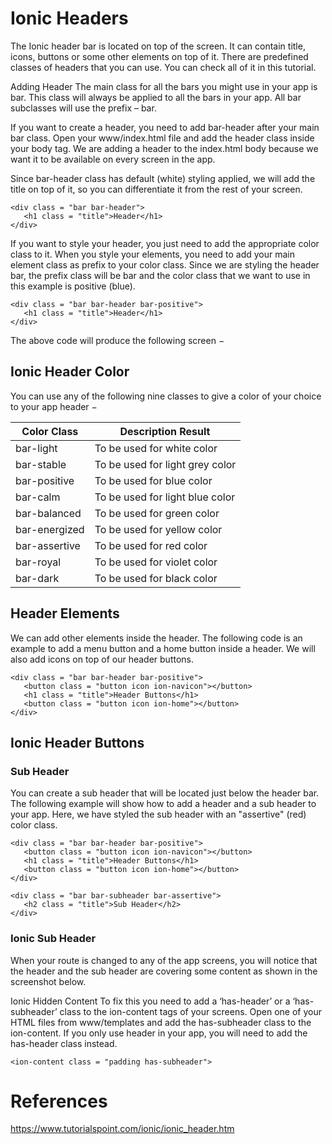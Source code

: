 # Ionic Headers

The Ionic header bar is located on top of the screen. It can contain title, icons, buttons or some other elements on top of it. There are predefined classes of headers that you can use. You can check all of it in this tutorial.

Adding Header
The main class for all the bars you might use in your app is bar. This class will always be applied to all the bars in your app. All bar subclasses will use the prefix – bar.

If you want to create a header, you need to add bar-header after your main bar class. Open your www/index.html file and add the header class inside your body tag. We are adding a header to the index.html body because we want it to be available on every screen in the app.

Since bar-header class has default (white) styling applied, we will add the title on top of it, so you can differentiate it from the rest of your screen.
```
<div class = "bar bar-header">
   <h1 class = "title">Header</h1>
</div>
```

If you want to style your header, you just need to add the appropriate color class to it. When you style your elements, you need to add your main element class as prefix to your color class. Since we are styling the header bar, the prefix class will be bar and the color class that we want to use in this example is positive (blue).
```
<div class = "bar bar-header bar-positive">
   <h1 class = "title">Header</h1>
</div>
```
The above code will produce the following screen −

## Ionic Header Color
You can use any of the following nine classes to give a color of your choice to your app header −

|Color Class	|Description	Result
|---|---
bar-light	|To be used for white color	 
bar-stable	|To be used for light grey color	 
bar-positive	|To be used for blue color	 
bar-calm	|To be used for light blue color	 
bar-balanced	|To be used for green color	 
bar-energized	|To be used for yellow color	 
bar-assertive	|To be used for red color	 
bar-royal	|To be used for violet color	 
bar-dark	|To be used for black color

## Header Elements
We can add other elements inside the header. The following code is an example to add a menu button and a home button inside a header. We will also add icons on top of our header buttons.
```
<div class = "bar bar-header bar-positive">
   <button class = "button icon ion-navicon"></button>
   <h1 class = "title">Header Buttons</h1>
   <button class = "button icon ion-home"></button>
</div>
```

## Ionic Header Buttons
### Sub Header
You can create a sub header that will be located just below the header bar. The following example will show how to add a header and a sub header to your app. Here, we have styled the sub header with an "assertive" (red) color class.
```
<div class = "bar bar-header bar-positive">
   <button class = "button icon ion-navicon"></button>
   <h1 class = "title">Header Buttons</h1>
   <button class = "button icon ion-home"></button>
</div>

<div class = "bar bar-subheader bar-assertive">
   <h2 class = "title">Sub Header</h2>
</div>
```

### Ionic Sub Header
When your route is changed to any of the app screens, you will notice that the header and the sub header are covering some content as shown in the screenshot below.

Ionic Hidden Content
To fix this you need to add a ‘has-header’ or a ‘has-subheader’ class to the ion-content tags of your screens. Open one of your HTML files from www/templates and add the has-subheader class to the ion-content. If you only use header in your app, you will need to add the has-header class instead.
```
<ion-content class = "padding has-subheader">
```

# References
https://www.tutorialspoint.com/ionic/ionic_header.htm
